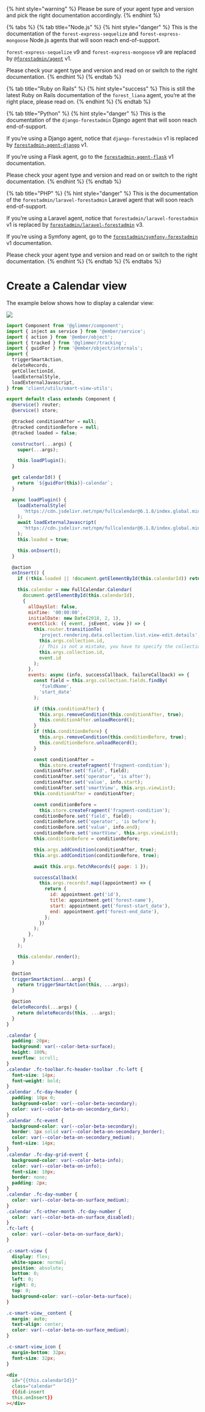 {% hint style="warning" %}
Please be sure of your agent type and version and pick the right documentation accordingly.
{% endhint %}

{% tabs %}
{% tab title="Node.js" %}
{% hint style="danger" %}
This is the documentation of the `forest-express-sequelize` and `forest-express-mongoose` Node.js agents that will soon reach end-of-support.

`forest-express-sequelize` v9 and `forest-express-mongoose` v9 are replaced by [`@forestadmin/agent`](https://docs.forestadmin.com/developer-guide-agents-nodejs/) v1.

Please check your agent type and version and read on or switch to the right documentation.
{% endhint %}
{% endtab %}

{% tab title="Ruby on Rails" %}
{% hint style="success" %}
This is still the latest Ruby on Rails documentation of the `forest_liana` agent, you’re at the right place, please read on.
{% endhint %}
{% endtab %}

{% tab title="Python" %}
{% hint style="danger" %}
This is the documentation of the `django-forestadmin` Django agent that will soon reach end-of-support.

If you’re using a Django agent, notice that `django-forestadmin` v1 is replaced by [`forestadmin-agent-django`](https://docs.forestadmin.com/developer-guide-agents-python) v1.

If you’re using a Flask agent, go to the [`forestadmin-agent-flask`](https://docs.forestadmin.com/developer-guide-agents-python) v1 documentation.

Please check your agent type and version and read on or switch to the right documentation.
{% endhint %}
{% endtab %}

{% tab title="PHP" %}
{% hint style="danger" %}
This is the documentation of the `forestadmin/laravel-forestadmin` Laravel agent that will soon reach end-of-support.

If you’re using a Laravel agent, notice that `forestadmin/laravel-forestadmin` v1 is replaced by [`forestadmin/laravel-forestadmin`](https://docs.forestadmin.com/developer-guide-agents-php) v3.

If you’re using a Symfony agent, go to the [`forestadmin/symfony-forestadmin`](https://docs.forestadmin.com/developer-guide-agents-php) v1 documentation.

Please check your agent type and version and read on or switch to the right documentation.
{% endhint %}
{% endtab %}
{% endtabs %}

# Create a Calendar view

The example below shows how to display a calendar view:

![](<../../.gitbook/assets/image (255).png>)

```javascript
import Component from '@glimmer/component';
import { inject as service } from '@ember/service';
import { action } from '@ember/object';
import { tracked } from '@glimmer/tracking';
import { guidFor } from '@ember/object/internals';
import {
  triggerSmartAction,
  deleteRecords,
  getCollectionId,
  loadExternalStyle,
  loadExternalJavascript,
} from 'client/utils/smart-view-utils';

export default class extends Component {
  @service() router;
  @service() store;

  @tracked conditionAfter = null;
  @tracked conditionBefore = null;
  @tracked loaded = false;

  constructor(...args) {
    super(...args);

    this.loadPlugin();
  }

  get calendarId() {
    return `${guidFor(this)}-calendar`;
  }

  async loadPlugin() {
    loadExternalStyle(
      'https://cdn.jsdelivr.net/npm/fullcalendar@6.1.8/index.global.min.css'
    );
    await loadExternalJavascript(
      'https://cdn.jsdelivr.net/npm/fullcalendar@6.1.8/index.global.min.js'
    );
    this.loaded = true;

    this.onInsert();
  }

  @action
  onInsert() {
    if (!this.loaded || !document.getElementById(this.calendarId)) return;

    this.calendar = new FullCalendar.Calendar(
      document.getElementById(this.calendarId),
      {
        allDaySlot: false,
        minTime: '00:00:00',
        initialDate: new Date(2018, 2, 1),
        eventClick: ({ event, jsEvent, view }) => {
          this.router.transitionTo(
            'project.rendering.data.collection.list.view-edit.details',
            this.args.collection.id,
            // This is not a mistake, you have to specify the collection twice
            this.args.collection.id,
            event.id
          );
        },
        events: async (info, successCallback, failureCallback) => {
          const field = this.args.collection.fields.findBy(
            'fieldName',
            'start_date'
          );

          if (this.conditionAfter) {
            this.args.removeCondition(this.conditionAfter, true);
            this.conditionAfter.unloadRecord();
          }
          if (this.conditionBefore) {
            this.args.removeCondition(this.conditionBefore, true);
            this.conditionBefore.unloadRecord();
          }

          const conditionAfter =
            this.store.createFragment('fragment-condition');
          conditionAfter.set('field', field);
          conditionAfter.set('operator', 'is after');
          conditionAfter.set('value', info.start);
          conditionAfter.set('smartView', this.args.viewList);
          this.conditionAfter = conditionAfter;

          const conditionBefore =
            this.store.createFragment('fragment-condition');
          conditionBefore.set('field', field);
          conditionBefore.set('operator', 'is before');
          conditionBefore.set('value', info.end);
          conditionBefore.set('smartView', this.args.viewList);
          this.conditionBefore = conditionBefore;

          this.args.addCondition(conditionAfter, true);
          this.args.addCondition(conditionBefore, true);

          await this.args.fetchRecords({ page: 1 });

          successCallback(
            this.args.records?.map((appointment) => {
              return {
                id: appointment.get('id'),
                title: appointment.get('forest-name'),
                start: appointment.get('forest-start_date'),
                end: appointment.get('forest-end_date'),
              };
            })
          );
        },
      }
    );

    this.calendar.render();
  }

  @action
  triggerSmartAction(...args) {
    return triggerSmartAction(this, ...args);
  }

  @action
  deleteRecords(...args) {
    return deleteRecords(this, ...args);
  }
}
```

```css
.calendar {
  padding: 20px;
  background: var(--color-beta-surface);
  height: 100%;
  overflow: scroll;
}
.calendar .fc-toolbar.fc-header-toolbar .fc-left {
  font-size: 14px;
  font-weight: bold;
}
.calendar .fc-day-header {
  padding: 10px 0;
  background-color: var(--color-beta-secondary);
  color: var(--color-beta-on-secondary_dark);
}
.calendar .fc-event {
  background-color: var(--color-beta-secondary);
  border: 1px solid var(--color-beta-on-secondary_border);
  color: var(--color-beta-on-secondary_medium);
  font-size: 14px;
}
.calendar .fc-day-grid-event {
  background-color: var(--color-beta-info);
  color: var(--color-beta-on-info);
  font-size: 10px;
  border: none;
  padding: 2px;
}
.calendar .fc-day-number {
  color: var(--color-beta-on-surface_medium);
}
.calendar .fc-other-month .fc-day-number {
  color: var(--color-beta-on-surface_disabled);
}
.fc-left {
  color: var(--color-beta-on-surface_dark);
}

.c-smart-view {
  display: flex;
  white-space: normal;
  position: absolute;
  bottom: 0;
  left: 0;
  right: 0;
  top: 0;
  background-color: var(--color-beta-surface);
}

.c-smart-view__content {
  margin: auto;
  text-align: center;
  color: var(--color-beta-on-surface_medium);
}

.c-smart-view_icon {
  margin-bottom: 32px;
  font-size: 32px;
}
```

```html
<div
  id="{{this.calendarId}}"
  class="calendar"
  {{did-insert
  this.onInsert}}
></div>
```
